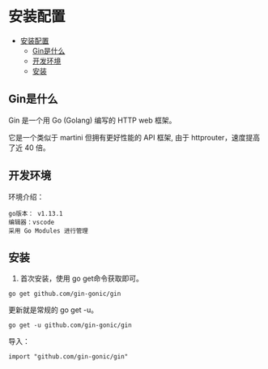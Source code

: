 # 安装配置

<!-- TOC -->

- [安装配置](#安装配置)
    - [Gin是什么](#gin是什么)
    - [开发环境](#开发环境)
    - [安装](#安装)

<!-- /TOC -->


## Gin是什么

Gin 是一个用 Go (Golang) 编写的 HTTP web 框架。 

它是一个类似于 martini 但拥有更好性能的 API 框架, 由于 httprouter，速度提高了近 40 倍。


## 开发环境

环境介绍：
```
go版本： v1.13.1
编辑器：vscode
采用 Go Modules 进行管理
```



## 安装

1. 首次安装，使用 go get命令获取即可。

```
go get github.com/gin-gonic/gin
```

更新就是常规的 go get -u。

```
go get -u github.com/gin-gonic/gin
```

导入：

```
import "github.com/gin-gonic/gin"
```